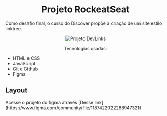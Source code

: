 <h1 align="center"> Projeto RockeatSeat </h1>
<p> Como desafio final, o curso do Discover propõe a criação de um site estilo linktree. </p>
<p align="center">
<img src=".github/preview.png" alt="Projeto DevLinks">
</p>
<p align="center"> Tecnologias usadas:</p>
<ul>
    <li> HTML e CSS  </li>
    <li> JavaScript  </li>
    <li> Git e Github</li>
    <li> Figma</li>
</ul>    
<h2> Layout </h2>
<p> Acesse o projeto do figma através [Desse link](https://www.figma.com/community/file/1187422022288947321)
